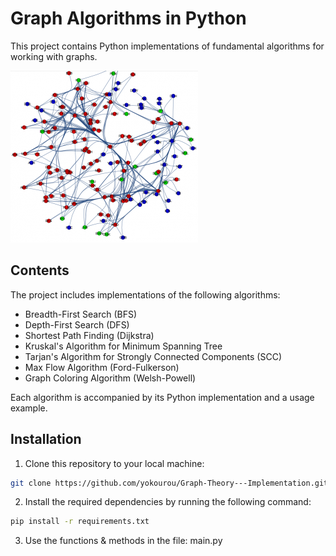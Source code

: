 # Graph Algorithms in Python

This project contains Python implementations of fundamental algorithms for working with graphs.

![graphe](graphes.png)


## Contents

The project includes implementations of the following algorithms:

- Breadth-First Search (BFS)
- Depth-First Search (DFS)
- Shortest Path Finding (Dijkstra)
- Kruskal's Algorithm for Minimum Spanning Tree
- Tarjan's Algorithm for Strongly Connected Components (SCC)
- Max Flow Algorithm (Ford-Fulkerson)
- Graph Coloring Algorithm (Welsh-Powell)

Each algorithm is accompanied by its Python implementation and a usage example.

## Installation

1. Clone this repository to your local machine:

```bash
git clone https://github.com/yokourou/Graph-Theory---Implementation.git
```

2. Install the required dependencies by running the following command:

```bash
pip install -r requirements.txt
```

3. Use the functions & methods in the file: main.py




